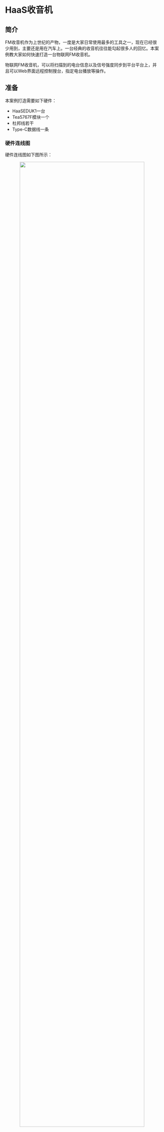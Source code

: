 

# HaaS收音机

## 简介
FM收音机作为上世纪的产物，一度是大家日常使用最多的工具之一，现在已经很少用到，主要还是用在汽车上。一台经典的收音机往往能勾起很多人的回忆。本案例教大家如何快速打造一台物联网FM收音机。

物联网FM收音机，可以将扫描到的电台信息以及信号强度同步到平台平台上，并且可以Web界面远程控制搜台，指定电台播放等操作。
## 准备
本案例打造需要如下硬件：
* HaaSEDUK1一台
* Tea5767F模块一个
* 杜邦线若干
* Type-C数据线一条

### 硬件连线图
硬件连线图如下图所示：

<div align="center">
<img src=./../../../images/HaaS收音机_1_HaaSEDUK1_节点图.png width=90%>
</div>

<br>

## 物联网平台开发

&emsp;&emsp;
整个过程包含以下4个步骤：

1. 开通公共实例
2. 创建产品（设备模型）
3. 定义产品功能（物模型）
4. 创建设备及获取三元组

### 开通公共实例
&emsp;&emsp;
对于第一次使用物联网平台的读者，需要开通实例以使用物联网平台的功能。这里可以使用免费的公共实例进行开发。

&emsp;&emsp;
在[物联网平台](https://iot.console.aliyun.com/lk/summary/new)中，左上角选择“华东2-上海”，点击“公共实例”，即可开通。开通后点击“公共实例”，即可进入[控制台](https://iot.console.aliyun.com/lk/summary/new)进行产品创建。

![HaaS收音机_物联网平台开发_物联网平台.png](./../../../images/HaaS收音机_物联网平台开发_物联网平台.png)

### 创建产品（设备模型）
&emsp;&emsp;
进入[公共实例控制台](https://iot.console.aliyun.com/lk/summary/new)，点击“创建产品”按钮，即可进入[新建产品页面](https://iot.console.aliyun.com/product)。

![HaaS收音机_物联网平台开发_空产品页.png](./../../../images/HaaS收音机_物联网平台开发_空产品页.png)

&emsp;&emsp;
进入[新建产品页面](https://iot.console.aliyun.com/product)，设定“产品名称”，这里我们命名为“**HaaS收音机**”，读者也可以根据自己的喜好来命名。在“所属品类”中，选择“自定义品类”。

&emsp;&emsp;
产品的节点类型选择“直连设备”，数据格式选择“ICA标准数据格式”，检验类型和认证方式选择默认设定即可。开发者可根据自己的需求在“产品描述”页面添加针对此产品的描述。

&emsp;&emsp;
对于 ESP32 等搭载 Wi-Fi 的设备而言，联网方式选择“Wi-Fi”。

![HaaS收音机_物联网平台开发_新建产品.png](./../../../images/HaaS收音机_物联网平台开发_新建产品.png)

&emsp;&emsp;
点击“确认”按钮，即可完成产品创建。

![HaaS收音机_物联网平台开发_完成创建产品.png](./../../../images/HaaS收音机_物联网平台开发_完成创建产品.png)

&emsp;&emsp;
点击“前往定义物模型”

![HaaS收音机_物联网平台开发_尚未添加任何功能.png](./../../../images/HaaS收音机_物联网平台开发_尚未添加任何功能.png)

### 定义产品功能（物模型）
&emsp;&emsp;
开发者可以使用准备好的物模型文件来进行快速导入。点击左上角“快速导入”，选择物模型文件[HaaS收音机物模型](./link_platform/model.zip)并上传，就能够生成案例对应的物模型。
![HaaS收音机_物联网平台开发_快速导入.png](./../../../images/HaaS收音机_物联网平台开发_快速导入.png)

&emsp;&emsp;
生成后的效果如下：
![HaaS收音机_物联网平台开发_导入完成.png](./../../../images/HaaS收音机_物联网平台开发_导入完成.png)

&emsp;&emsp;
定义好物模型后，需要发布物模型上线，并发布产品，以使变更生效。

![HaaS收音机_物联网平台开发_发布物模型.png](./../../../images/HaaS收音机_物联网平台开发_发布物模型.png)

![HaaS收音机_物联网平台开发_发布产品.png](./../../../images/HaaS收音机_物联网平台开发_发布产品.png)

&emsp;&emsp;
产品及其物模型创建完成后就可以创建这个产品的设备了。

### 创建设备及获取三元组
&emsp;&emsp;
点击左侧栏中“设备“，在筛选框中选择要添加设备的产品，点击“添加设备”。这里这里我们命名为“**test_device**”，开发者也可以根据自己的喜好来命名。

![HaaS收音机_物联网平台开发_添加设备.png](./../../../images/HaaS收音机_物联网平台开发_添加设备.png)

&emsp;&emsp;
生成的设备如下。

![HaaS收音机_物联网平台开发_设备列表.png](./../../../images/HaaS收音机_物联网平台开发_设备列表.png)

&emsp;&emsp;
开发者也可以选择“批量添加”，一次性添加多个设备，并生成随机的DeviceName。

![HaaS收音机_物联网平台开发_批量添加.png](./../../../images/HaaS收音机_物联网平台开发_批量添加.png)

点击前往“查看”按钮，就可以看到此设备的详细信息了。
![HaaS收音机_物联网平台开发_设备详情.png](./../../../images/HaaS收音机_物联网平台开发_设备详情.png)

&emsp;&emsp;
点击右上角的“查看”按钮，就能看到设备的三元组信息了。
三元组是物联网设备端和物联网云端设备相关联的唯一标识符，在设备端连接云端的时候会使用三元组信息和云端进行鉴权，鉴权通过之后云端会认为设备已激活并上线。

![HaaS收音机_物联网平台开发_设备证书.png](./../../../images/HaaS收音机_物联网平台开发_设备证书.png)

&emsp;&emsp;
再次前往物联网平台的设备信息页面，若设备运行正确，此时应该可以看到设备名右侧的状态由“未激活”变为“在线”。
选中“实时刷新”，可以看到数据实时从设备上报到物联网平台。设备上云成功。

![HaaS收音机_物联网平台开发_物模型数据.png](./../../../images/HaaS收音机_物联网平台开发_物模型数据.png)

## 设备端开发

### 开发环境
&emsp;&emsp;
在进行下一步之前请确保HaaSEDUK1开发环境已经搭建完毕。详情请参考[HaaS EDU K1开发环境](../../../startup/HaaS_EDU_K1_startup.md)的说明。

### 创建解决方案


如下图所示，打开VS Code之后在新建一个基于helloworld的python工程，设定好工程名称（“haas_radio”）及工作区路径之后，硬件类型选择HaaSeduk1，点击立即创建，创建一个Python轻应用的解决方案。

![haas收音机_创建项目_haaseduk1](./../../../images/haas收音机_创建项目_haaseduk1.png)


将获取定位数据的全部[代码](./code/)文件复制并覆盖刚刚创建的工程目录下，之后，在代码中填入对应的信息。
> Python脚本的详细说明请参考脚本内嵌的文字版注释


1. **填写Wi-Fi名称及密码**

&emsp;&emsp;
在[main.py](./code/main.py)中，填写可用的Wi-Fi名称及密码。

``` python
# wifi连接的的ssid和pwd定义
wifiSsid = "请填写您的路由器名称"
wifiPassword = "请填写您的路由器密码"
```

2. **修改设备端三元组**

&emsp;&emsp;
在[main.py](./code/main.py)中，填写创建的设备三元组信息。关于设备三元组的获取，请参考[创建设备及获取三元组](./README.md "创建设备及获取三元组")中的步骤。

``` python
# 三元组信息
productKey     = "产品key"
deviceName     = "设备名称"
deviceSecret   = "设备密钥"
```

## 运行结果

### 在物联网平台上查看设备数据
&emsp;&emsp;
再次前往物联网平台的设备信息页面，若设备运行正确，此时应该可以看到设备名右侧的状态由“未激活”变为“在线”。

![智能水族箱_物联网平台开发_物模型数据.png](./../../../images/HaaS收音机_物联网平台开发_物模型数据.png)


## 物联网应用开发
  
IoT Studio 提供了应用快速开发的能力，可以很方便地与物联网平台进行联动。本节的开发工作也将围绕 IoT Studio展开。

### 新建“普通项目”
  
打开[IoT Studio官网](https://studio.iot.aliyun.com/)，在项目管理中新建一个空白项目，如下图所示，将此项目命名为“**HaaS收音机项目**”,开发者也可以根据自己的喜好来命名。

![HaaS收音机_物联网平台开发_IS项目管理.png](./../../../images/HaaS收音机_物联网平台开发_IS项目管理.png)

![HaaS收音机_物联网平台开发_IS新建项目.png](./../../../images/HaaS收音机_物联网平台开发_IS新建项目.png)

### 关联产品

为了使本项目能够获取到目标设备的定位信息，我们首先需要将该项目和我们在前一节创建的产品“HaaS收音机”绑定。
<br>  
在项目控制台，点击左侧的“产品”，点击“关联物联网平台产品”。此时可以看见我们创建的“HaaS收音机”。点击选中，并勾选“关联产品同时关联其下所有设备”，以便该项目可以访问到所有设备的定位信息。

![HaaS收音机_物联网平台开发_IS关联产品.png](./../../../images/HaaS收音机_物联网平台开发_IS关联产品.png)

### 创建“移动应用”

![HaaS收音机_物联网平台开发_IS创建移动应用.png](./../../../images/HaaS收音机_物联网平台开发_IS创建移动应用.png)

### 界面开发及交互配置
按下图所示依次将控件拖入界面中，可以根据自己需要添加所需要的控件。各组件的说明请参考[IoT Studio组件说明](https://help.aliyun.com/document_detail/125196.html)。
![HaaS收音机_IoTStudio_界面开发.png](./../../../images/HaaS收音机_IoTStudio_界面开发.png)

按下图所示，为每一个按钮配置交互行为，当点击特定按钮时，设置设备物模型标签为对应值。首先配置指定电台。
![智能水族箱_IoTStudio_交互配置1.png](./../../../images/HaaS收音机_IoTStudio_交互配置1.png)

接下来配置搜台按钮的数据源。
![HaaS收音机_IoTStudio_交互配置2.png](./../../../images/HaaS收音机_IoTStudio_交互配置2.png)

静音按钮
![HaaS收音机_IoTStudio_交互配置3.png](./../../../images/HaaS收音机_IoTStudio_交互配置3.png)

信息卡片
![HaaS收音机_IoTStudio_交互配置4.png](./../../../images/HaaS收音机_IoTStudio_交互配置4.png)
### 预览及发布应用

点击右上角按钮预览或发布，即可在手机上使用应用，可以实现随时随地远程控制啦。
![HaaS收音机_IoTStudio_发布预览.png](./../../../images/HaaS收音机_IoTStudio_发布预览.png)

实际运行效果如下所示，同时可以扫描二维码在手机上面查看实际运行效果。
![HaaS收音机_IoTStudio_发布预览1.png](./../../../images/HaaS收音机_IoTStudio_发布预览1.png)
